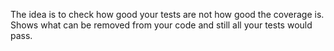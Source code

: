 The idea is to check how good your tests are not how good the coverage is.
Shows what can be removed from your code and still all your tests would pass.
